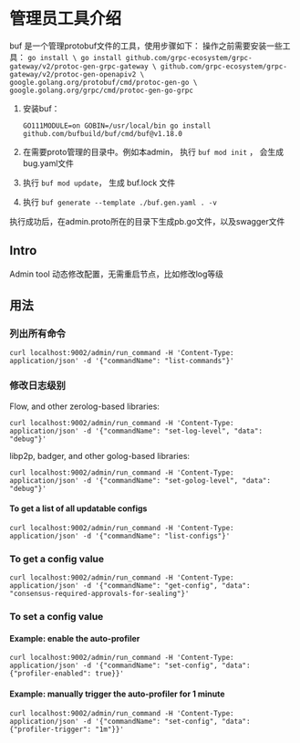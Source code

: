 # 管理员工具介绍

buf 是一个管理protobuf文件的工具，使用步骤如下：
操作之前需要安装一些工具： 
    ```
    go install \
    go install github.com/grpc-ecosystem/grpc-gateway/v2/protoc-gen-grpc-gateway \
    github.com/grpc-ecosystem/grpc-gateway/v2/protoc-gen-openapiv2 \
    google.golang.org/protobuf/cmd/protoc-gen-go \
    google.golang.org/grpc/cmd/protoc-gen-go-grpc
    ```

1. 安装buf： 
    ```
    GO111MODULE=on GOBIN=/usr/local/bin go install github.com/bufbuild/buf/cmd/buf@v1.18.0
    ```

2. 在需要proto管理的目录中。例如本admin， 执行 `buf mod init` ， 会生成bug.yaml文件
3. 执行 `buf mod update`， 生成 buf.lock 文件
4. 执行 `buf generate --template ./buf.gen.yaml . -v`

执行成功后，在admin.proto所在的目录下生成pb.go文件，以及swagger文件

## Intro

Admin tool 动态修改配置，无需重启节点，比如修改log等级

## 用法

### 列出所有命令

```
curl localhost:9002/admin/run_command -H 'Content-Type: application/json' -d '{"commandName": "list-commands"}'
```

### 修改日志级别

Flow, and other zerolog-based libraries:

```
curl localhost:9002/admin/run_command -H 'Content-Type: application/json' -d '{"commandName": "set-log-level", "data": "debug"}'
```

libp2p, badger, and other golog-based libraries:

```
curl localhost:9002/admin/run_command -H 'Content-Type: application/json' -d '{"commandName": "set-golog-level", "data": "debug"}'
```

#### To get a list of all updatable configs

```
curl localhost:9002/admin/run_command -H 'Content-Type: application/json' -d '{"commandName": "list-configs"}'
```

### To get a config value

```
curl localhost:9002/admin/run_command -H 'Content-Type: application/json' -d '{"commandName": "get-config", "data": "consensus-required-approvals-for-sealing"}'
```

### To set a config value

#### Example: enable the auto-profiler

```
curl localhost:9002/admin/run_command -H 'Content-Type: application/json' -d '{"commandName": "set-config", "data": {"profiler-enabled": true}}'
```

#### Example: manually trigger the auto-profiler for 1 minute

```
curl localhost:9002/admin/run_command -H 'Content-Type: application/json' -d '{"commandName": "set-config", "data": {"profiler-trigger": "1m"}}'
```
